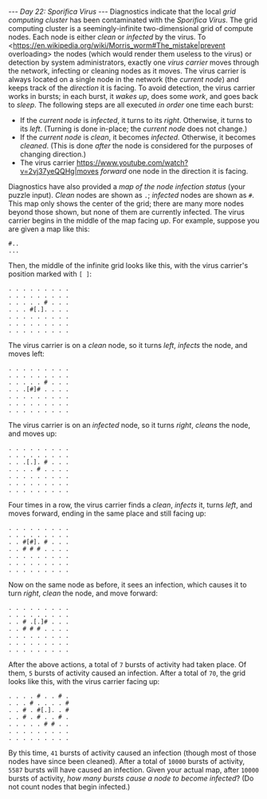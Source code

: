 *--- Day 22: Sporifica Virus ---*
Diagnostics indicate that the local *grid computing cluster* has been contaminated with the *Sporifica Virus*. The grid computing cluster is a seemingly-infinite two-dimensional grid of compute nodes.  Each node is either *clean* or *infected* by the virus.
To <https://en.wikipedia.org/wiki/Morris_worm#The_mistake|prevent overloading> the nodes (which would render them useless to the virus) or detection by system administrators, exactly one *virus carrier* moves through the network, infecting or cleaning nodes as it moves. The virus carrier is always located on a single node in the network (the *current node*) and keeps track of the *direction* it is facing.
To avoid detection, the virus carrier works in bursts; in each burst, it *wakes up*, does some *work*, and goes back to *sleep*. The following steps are all executed *in order* one time each burst:

- If the *current node* is *infected*, it turns to its *right*.  Otherwise, it turns to its *left*. (Turning is done in-place; the *current node* does not change.)
- If the *current node* is *clean*, it becomes *infected*.  Otherwise, it becomes *cleaned*. (This is done *after* the node is considered for the purposes of changing direction.)
- The virus carrier <https://www.youtube.com/watch?v=2vj37yeQQHg|moves> *forward* one node in the direction it is facing.

Diagnostics have also provided a *map of the node infection status* (your puzzle input).  *Clean* nodes are shown as `.`; *infected* nodes are shown as `#`.  This map only shows the center of the grid; there are many more nodes beyond those shown, but none of them are currently infected.
The virus carrier begins in the middle of the map facing *up*.
For example, suppose you are given a map like this:
```..#
#..
...
```
Then, the middle of the infinite grid looks like this, with the virus carrier's position marked with `[ ]`:
```. . . . . . . . .
. . . . . . . . .
. . . . . . . . .
. . . . . # . . .
. . . #[.]. . . .
. . . . . . . . .
. . . . . . . . .
. . . . . . . . .
```
The virus carrier is on a *clean* node, so it turns *left*, *infects* the node, and moves left:
```. . . . . . . . .
. . . . . . . . .
. . . . . . . . .
. . . . . # . . .
. . .[#]# . . . .
. . . . . . . . .
. . . . . . . . .
. . . . . . . . .
```
The virus carrier is on an *infected* node, so it turns *right*, *cleans* the node, and moves up:
```. . . . . . . . .
. . . . . . . . .
. . . . . . . . .
. . .[.]. # . . .
. . . . # . . . .
. . . . . . . . .
. . . . . . . . .
. . . . . . . . .
```
Four times in a row, the virus carrier finds a *clean*, *infects* it, turns *left*, and moves forward, ending in the same place and still facing up:
```. . . . . . . . .
. . . . . . . . .
. . . . . . . . .
. . #[#]. # . . .
. . # # # . . . .
. . . . . . . . .
. . . . . . . . .
. . . . . . . . .
```
Now on the same node as before, it sees an infection, which causes it to turn *right*, *clean* the node, and move forward:
```. . . . . . . . .
. . . . . . . . .
. . . . . . . . .
. . # .[.]# . . .
. . # # # . . . .
. . . . . . . . .
. . . . . . . . .
. . . . . . . . .
```
After the above actions, a total of `7` bursts of activity had taken place. Of them, `5` bursts of activity caused an infection.
After a total of `70`, the grid looks like this, with the virus carrier facing up:
```. . . . . # # . .
. . . . # . . # .
. . . # . . . . #
. . # . #[.]. . #
. . # . # . . # .
. . . . . # # . .
. . . . . . . . .
. . . . . . . . .
```
By this time, `41` bursts of activity caused an infection (though most of those nodes have since been cleaned).
After a total of `10000` bursts of activity, `5587` bursts will have caused an infection.
Given your actual map, after `10000` bursts of activity, *how many bursts cause a node to become infected*? (Do not count nodes that begin infected.)
